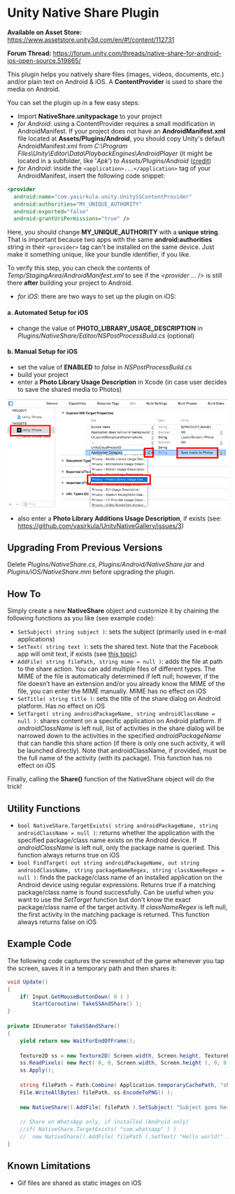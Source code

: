 # Unity Native Share Plugin

**Available on Asset Store:** https://www.assetstore.unity3d.com/en/#!/content/112731

**Forum Thread:** https://forum.unity.com/threads/native-share-for-android-ios-open-source.519865/

This plugin helps you natively share files (images, videos, documents, etc.) and/or plain text on Android & iOS. A **ContentProvider** is used to share the media on Android. 

You can set the plugin up in a few easy steps:

- Import **NativeShare.unitypackage** to your project
- *for Android*: using a ContentProvider requires a small modification in AndroidManifest. If your project does not have an **AndroidManifest.xml** file located at **Assets/Plugins/Android**, you should copy Unity's default AndroidManifest.xml from *C:\Program Files\Unity\Editor\Data\PlaybackEngines\AndroidPlayer* (it might be located in a subfolder, like '*Apk*') to *Assets/Plugins/Android* ([credit](http://answers.unity3d.com/questions/536095/how-to-write-an-androidmanifestxml-combining-diffe.html))
- *for Android*: inside the `<application>...</application>` tag of your AndroidManifest, insert the following code snippet:

```xml
<provider
  android:name="com.yasirkula.unity.UnitySSContentProvider"
  android:authorities="MY_UNIQUE_AUTHORITY"
  android:exported="false"
  android:grantUriPermissions="true" />
```

Here, you should change **MY_UNIQUE_AUTHORITY** with a **unique string**. That is important because two apps with the same **android:authorities** string in their `<provider>` tag can't be installed on the same device. Just make it something unique, like your bundle identifier, if you like.

To verify this step, you can check the contents of *Temp/StagingArea/AndroidManifest.xml* to see if the *<provider ... />* is still there **after** building your project to Android. 

- *for iOS*: there are two ways to set up the plugin on iOS:

#### a. Automated Setup for iOS
- change the value of **PHOTO_LIBRARY_USAGE_DESCRIPTION** in *Plugins/NativeShare/Editor/NSPostProcessBuild.cs* (optional)

#### b. Manual Setup for iOS
- set the value of **ENABLED** to *false* in *NSPostProcessBuild.cs*
- build your project
- enter a **Photo Library Usage Description** in Xcode (in case user decides to save the shared media to Photos)

![PhotoLibraryUsageDescription](iOSPhotoLibraryPermission.png)

- also enter a **Photo Library Additions Usage Description**, if exists (see: https://github.com/yasirkula/UnityNativeGallery/issues/3)

## Upgrading From Previous Versions
Delete *Plugins/NativeShare.cs*, *Plugins/Android/NativeShare.jar* and *Plugins/iOS/NativeShare.mm* before upgrading the plugin.

## How To
Simply create a new **NativeShare** object and customize it by chaining the following functions as you like (see example code):

- `SetSubject( string subject )`: sets the subject (primarily used in e-mail applications)
- `SetText( string text )`: sets the shared text. Note that the Facebook app will omit text, if exists (see [this topic](https://stackoverflow.com/a/35102802/2373034))
- `AddFile( string filePath, string mime = null )`: adds the file at path to the share action. You can add multiple files of different types. The MIME of the file is automatically determined if left null; however, if the file doesn't have an extension and/or you already know the MIME of the file, you can enter the MIME manually. MIME has no effect on iOS
- `SetTitle( string title )`: sets the title of the share dialog on Android platform. Has no effect on iOS
- `SetTarget( string androidPackageName, string androidClassName = null )`: shares content on a specific application on Android platform. If *androidClassName* is left null, list of activities in the share dialog will be narrowed down to the activities in the specified *androidPackageName* that can handle this share action (if there is only one such activity, it will be launched directly). Note that androidClassName, if provided, must be the full name of the activity (with its package). This function has no effect on iOS

Finally, calling the **Share()** function of the NativeShare object will do the trick!

## Utility Functions
- `bool NativeShare.TargetExists( string androidPackageName, string androidClassName = null )`: returns whether the application with the specified package/class name exists on the Android device. If *androidClassName* is left null, only the package name is queried. This function always returns true on iOS
- `bool FindTarget( out string androidPackageName, out string androidClassName, string packageNameRegex, string classNameRegex = null )`: finds the package/class name of an installed application on the Android device using regular expressions. Returns true if a matching package/class name is found successfully. Can be useful when you want to use the *SetTarget* function but don't know the exact package/class name of the target activity. If *classNameRegex* is left null, the first activity in the matching package is returned. This function always returns false on iOS

## Example Code
The following code captures the screenshot of the game whenever you tap the screen, saves it in a temporary path and then shares it:

```csharp
void Update()
{
	if( Input.GetMouseButtonDown( 0 ) )
		StartCoroutine( TakeSSAndShare() );
}
	
private IEnumerator TakeSSAndShare()
{
	yield return new WaitForEndOfFrame();

	Texture2D ss = new Texture2D( Screen.width, Screen.height, TextureFormat.RGB24, false );
	ss.ReadPixels( new Rect( 0, 0, Screen.width, Screen.height ), 0, 0 );
	ss.Apply();

	string filePath = Path.Combine( Application.temporaryCachePath, "shared img.png" );
	File.WriteAllBytes( filePath, ss.EncodeToPNG() );

	new NativeShare().AddFile( filePath ).SetSubject( "Subject goes here" ).SetText( "Hello world!" ).Share();

	// Share on WhatsApp only, if installed (Android only)
	//if( NativeShare.TargetExists( "com.whatsapp" ) )
	//	new NativeShare().AddFile( filePath ).SetText( "Hello world!" ).SetTarget( "com.whatsapp" ).Share();
}
```

## Known Limitations
- Gif files are shared as static images on iOS

